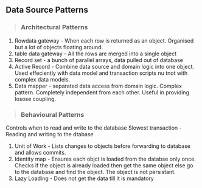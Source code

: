 ## Data Source Patterns

> ### Architectural Patterns

1. Rowdata gateway - When each row is returned as an object. Organised but a lot of objects floating around.
2. table data gateway - All the rows are merged into a single object
3. Record set - a bunch of parallel arrays, data pulled out of database
4. Active Record - Combine data source and domain logic into one object. Used effeciently with data model and transaction scripts nu tnot with complex data models.
5. Data mapper - separated data access from domain logic. Complex pattern. Completely independent from each other. Useful in providing losose coupling.


> ### Behavioural Patterns

Controls when to read and write to the database
Slowest transaction - Reading and writing to the dtabase
  
  1.  Unit of Work - Lists changes to objects before forwarding to database and allows commits.
  2.  Identity map - Ensures each objct is loaded from the databse only once. Checks if the object is already loaded then get the same object else go to the database and find the object. The object is not persistant.
  3.  Lazy Loading - Does not get the data till it is mandatory
   
